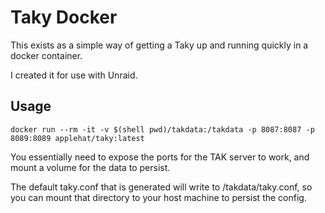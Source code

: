 # Taky Docker

This exists as a simple way of getting a Taky up and running quickly in a docker container.

I created it for use with Unraid.

## Usage

```
docker run --rm -it -v $(shell pwd)/takdata:/takdata -p 8087:8087 -p 8089:8089 applehat/taky:latest
```

You essentially need to expose the ports for the TAK server to work, and mount a volume for the data to persist.

The default taky.conf that is generated will write to /takdata/taky.conf, so you can mount that directory to your host machine to persist the config.